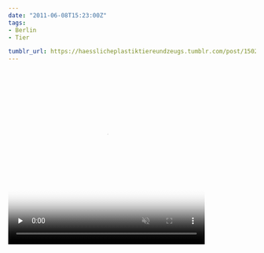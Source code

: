 ```yaml
---
date: "2011-06-08T15:23:00Z"
tags:
- Berlin
- Tier

tumblr_url: https://haesslicheplastiktiereundzeugs.tumblr.com/post/15024442921
---
```

<video id="embed-5f391fbf0c8f8988140308" class="crt-video crt-skin-default" width="400" height="356" poster="https://64.media.tumblr.com/tumblr_lx0ppic8oT1qbfzcm_frame1.jpg" preload="none" muted data-crt-video data-crt-options='{"autoheight":null,"duration":"22","hdUrl":false,"filmstrip":false}' crossorigin="anonymous">
    <source src="https://va.media.tumblr.com/tumblr_lx0ppic8oT1qbfzcm.mp4" type="video/mp4">
</source></video>  
